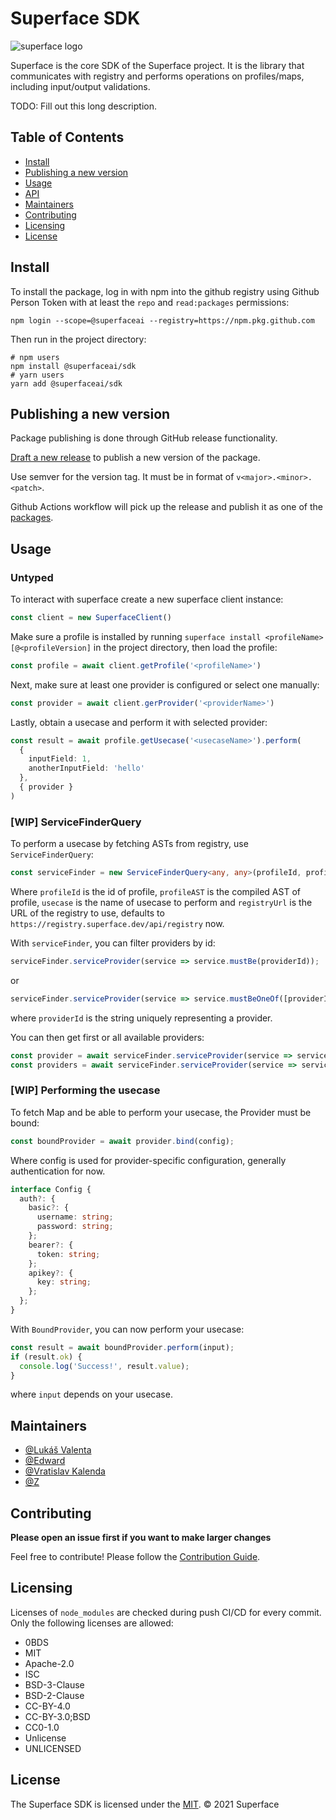 # Superface SDK

![superface logo](https://github.com/superfaceai/sdk-js/blob/chore/add-banner/docs/LogoGreen.svg)

Superface is the core SDK of the Superface project. It is the library that communicates with registry and performs operations on profiles/maps, including input/output validations.

TODO: Fill out this long description.

## Table of Contents

- [Install](#install)
- [Publishing a new version](#publish)
- [Usage](#usage)
- [API](#api)
- [Maintainers](#maintainers)
- [Contributing](#contributing)
- [Licensing](#licensing)
- [License](#license)

## Install

To install the package, log in with npm into the github registry using Github Person Token with at least the `repo` and `read:packages` permissions:

```
npm login --scope=@superfaceai --registry=https://npm.pkg.github.com
```

Then run in the project directory:

```
# npm users
npm install @superfaceai/sdk
# yarn users
yarn add @superfaceai/sdk
```

## Publishing a new version

Package publishing is done through GitHub release functionality.

[Draft a new release](https://github.com/superfaceai/sdk-js/releases/new) to publish a new version of the package.

Use semver for the version tag. It must be in format of `v<major>.<minor>.<patch>`.

Github Actions workflow will pick up the release and publish it as one of the [packages](https://github.com/superfaceai/sdk-js/packages).

## Usage

### Untyped

To interact with superface create a new superface client instance:

```typescript
const client = new SuperfaceClient()
```

Make sure a profile is installed by running `superface install <profileName>[@<profileVersion]` in the project directory, then load the profile:

```typescript
const profile = await client.getProfile('<profileName>')
```

Next, make sure at least one provider is configured or select one manually:

```typescript
const provider = await client.gerProvider('<providerName>')
```

Lastly, obtain a usecase and perform it with selected provider:

```typescript
const result = await profile.getUsecase('<usecaseName>').perform(
  {
    inputField: 1,
    anotherInputField: 'hello'
  },
  { provider }
)
```

### [WIP] ServiceFinderQuery

To perform a usecase by fetching ASTs from registry, use `ServiceFinderQuery`:

```typescript
const serviceFinder = new ServiceFinderQuery<any, any>(profileId, profileAST, usecase, registryUrl);
```

Where `profileId` is the id of profile, `profileAST` is the compiled AST of profile, `usecase` is the name of usecase to perform and `registryUrl` is the URL of the registry to use, defaults to `https://registry.superface.dev/api/registry` now.

With `serviceFinder`, you can filter providers by id:

```typescript
serviceFinder.serviceProvider(service => service.mustBe(providerId));
```

or

```typescript
serviceFinder.serviceProvider(service => service.mustBeOneOf([providerId1, providerId2]));
```

where `providerId` is the string uniquely representing a provider.

You can then get first or all available providers:

```typescript
const provider = await serviceFinder.serviceProvider(service => service.mustBe(providerId)).findFirst();
const providers = await serviceFinder.serviceProvider(service => service.mustBeOnOf([providerId1, providerId2])).find();
```

### [WIP] Performing the usecase

To fetch Map and be able to perform your usecase, the Provider must be bound:

```typescript
const boundProvider = await provider.bind(config);
```

Where config is used for provider-specific configuration, generally authentication for now.

```typescript
interface Config {
  auth?: {
    basic?: {
      username: string;
      password: string;
    };
    bearer?: {
      token: string;
    };
    apikey?: {
      key: string;
    };
  };
}
```

With `BoundProvider`, you can now perform your usecase:

```typescript
const result = await boundProvider.perform(input);
if (result.ok) {
  console.log('Success!', result.value);
}
```

where `input` depends on your usecase.

## Maintainers

- [@Lukáš Valenta](https://github.com/lukas-valenta)
- [@Edward](https://github.com/TheEdward162)
- [@Vratislav Kalenda](https://github.com/Vratislav)
- [@Z](https://github.com/zdne)

## Contributing

**Please open an issue first if you want to make larger changes**

Feel free to contribute! Please follow the [Contribution Guide](CONTRIBUTION_GUIDE.md).

## Licensing

Licenses of `node_modules` are checked during push CI/CD for every commit. Only the following licenses are allowed:

- 0BDS
- MIT
- Apache-2.0
- ISC
- BSD-3-Clause
- BSD-2-Clause
- CC-BY-4.0
- CC-BY-3.0;BSD
- CC0-1.0
- Unlicense
- UNLICENSED

## License

The Superface SDK is licensed under the [MIT](LICENSE).
© 2021 Superface
